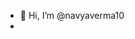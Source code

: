 - 👋 Hi, I’m @navyaverma10
- 

<!---
navyaverma10/navyaverma10 is a ✨ special ✨ repository because its `README.md` (this file) appears on your GitHub profile.
You can click the Preview link to take a look at your changes.
--->
